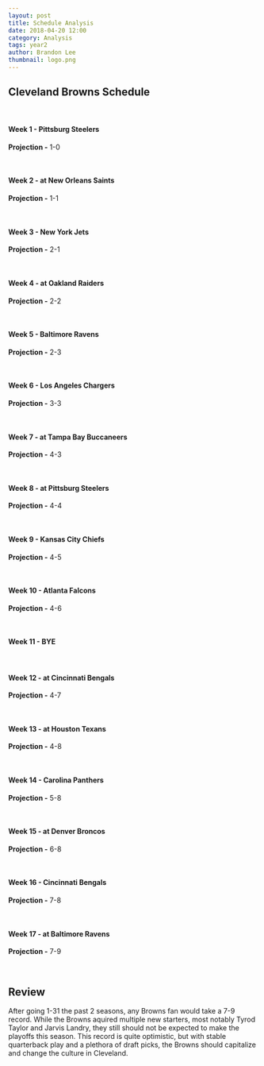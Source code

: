 ```yaml
---
layout: post
title: Schedule Analysis
date: 2018-04-20 12:00
category: Analysis
tags: year2
author: Brandon Lee
thumbnail: logo.png
---
```


## Cleveland Browns Schedule

<br>

#### Week 1 - Pittsburg Steelers

**Projection -** 1-0

<br>

#### Week 2 - at New Orleans Saints

**Projection -** 1-1

<br>

#### Week 3 - New York Jets

**Projection -** 2-1

<br>

#### Week 4 - at Oakland Raiders

**Projection -** 2-2

<br>

#### Week 5 - Baltimore Ravens

**Projection -** 2-3

<br>

#### Week 6 - Los Angeles Chargers

**Projection -** 3-3

<br>

#### Week 7 - at Tampa Bay Buccaneers

**Projection -** 4-3

<br>

#### Week 8 - at Pittsburg Steelers

**Projection -** 4-4

<br>

#### Week 9 - Kansas City Chiefs

**Projection -** 4-5

<br>

#### Week 10 - Atlanta Falcons

**Projection -** 4-6

<br>

#### Week 11 - BYE

<br>

#### Week 12 - at Cincinnati Bengals

**Projection -** 4-7

<br>

#### Week 13 - at Houston Texans

**Projection -** 4-8

<br>

#### Week 14 - Carolina Panthers

**Projection -** 5-8

<br>

#### Week 15 - at Denver Broncos

**Projection -** 6-8

<br>

#### Week 16 - Cincinnati Bengals

**Projection -** 7-8

<br>

#### Week 17 - at Baltimore Ravens

**Projection -** 7-9

<br>

## Review

After going 1-31 the past 2 seasons, any Browns fan would take a 7-9 record. While the Browns aquired multiple new starters, most notably Tyrod Taylor and Jarvis Landry, they still should not be expected to make the playoffs this season. This record is quite optimistic, but with stable quarterback play and a plethora of draft picks, the Browns should capitalize and change the culture in Cleveland.

